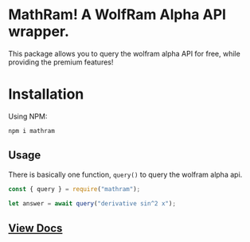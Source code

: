 # MathRam! A WolfRam Alpha API wrapper.

This package allows you to query the wolfram alpha API for free, while providing the premium features!

# Installation

Using NPM:

```
npm i mathram
```

## Usage

There is basically one function, `query()` to query the wolfram alpha api.

```js
const { query } = require("mathram");

let answer = await query("derivative sin^2 x");
```

## [View Docs](https://mathram.lmao.ninja/modules/index.html)
